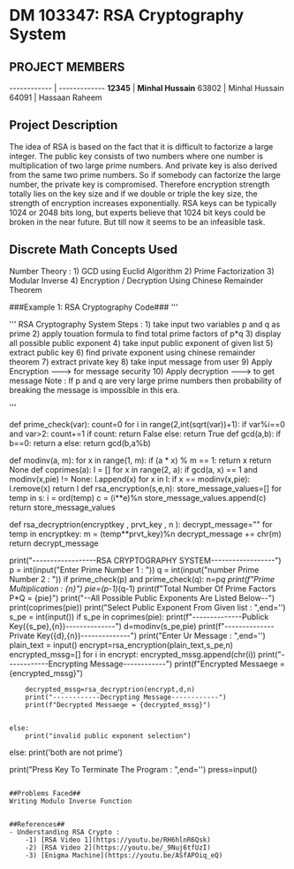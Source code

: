 # DM 103347: RSA Cryptography System
## PROJECT MEMBERS
------------ | -------------
**12345** | **Minhal Hussain** <!--this is the group leader in bold-->
63802   | Minhal Hussain
64091   | Hassaan Raheem 

<!--group member names and ids-->
## Project Description ##
The idea of RSA is based on the fact that it is difficult to factorize a large integer. The public key consists of two numbers where one number is multiplication of two large prime numbers. And private key is also derived from the same two prime numbers. So if somebody can factorize the large number, the private key is compromised. Therefore encryption strength totally lies on the key size and if we double or triple the key size, the strength of encryption increases exponentially. RSA keys can be typically 1024 or 2048 bits long, but experts believe that 1024 bit keys could be broken in the near future. But till now it seems to be an infeasible task. 


## Discrete Math Concepts Used ##
Number Theory :
        1) GCD using Euclid Algorithm
        2) Prime Factorization
        3) Modular Inverse
        4) Encryption / Decryption Using Chinese Remainder Theorem

###Example 1: RSA Cryptography Code###
'''

'''
    RSA Cryptography System
        Steps :
            1) take input two variables p and q as prime
            2) apply touation formula to find total prime factors of p*q
            3) display all possible public exponent 
            4) take input public exponent of given list
            5) extract public key
            6) find private exponent using chinese remainder theorem
            7) extract private key
            8) take input message from user
            9) Apply Encryption ---> for message security
            10) Apply decryption ---> to get message
        Note :
            If p and q are very large prime numbers then probability of breaking the message is 
            impossible in this era.

'''

def prime_check(var):
    count=0
    for i in range(2,int(sqrt(var))+1):
        if var%i==0 and var>2:
            count+=1
    if count:
        return False
    else:
        return True
def gcd(a,b):
    if b==0:
        return a
    else:
        return gcd(b,a%b)

def modinv(a, m):
    for x in range(1, m):
        if (a * x) % m == 1:
            return x
    return None
def coprimes(a):
    l = []
    for x in range(2, a):
        if gcd(a, x) == 1 and modinv(x,pie) != None:
            l.append(x)
    for x in l:
        if x == modinv(x,pie):
            l.remove(x)
    return l
def rsa_encryption(s,e,n):
    store_message_values=[]
    for temp in s:
        i = ord(temp)
        c = (i**e)%n
        store_message_values.append(c)
    return store_message_values


    
def rsa_decryptrion(encryptkey , prvt_key , n ):
    decrypt_message=""
    for temp in encryptkey:
        m = (temp**prvt_key)%n
        decrypt_message += chr(m)
    return decrypt_message


print("------------------RSA CRYPTOGRAPHY SYSTEM------------------")
p = int(input("Enter Prime Number 1  : "))
q = int(input("number Prime Number 2 : "))
if prime_check(p) and prime_check(q):
    n=p*q
    print(f"Prime Multiplication : {n}")
    pie=(p-1)*(q-1)
    print(f"Total Number Of Prime Factors P*Q = {pie}")
    print("--All Possible Public Exponents Are Listed Below--")
    print(coprimes(pie))
    print("Select Public Exponent From Given list : ",end='')
    s_pe = int(input())
    if s_pe in coprimes(pie):
        print(f"--------------Publick Key({s_pe},{n})--------------")
        d=modinv(s_pe,pie)
        print(f"--------------Private Key({d},{n})--------------")
        print("Enter Ur Message : ",end='')
        plain_text = input()
        encrypt=rsa_encryption(plain_text,s_pe,n)
        encrypted_mssg=[]
        for i in encrypt:
            encrypted_mssg.append(chr(i))
        print("------------Encrypting Message------------")
        print(f"Encrypted Messaege = {encrypted_mssg}")

        decrypted_mssg=rsa_decryptrion(encrypt,d,n)
        print("------------Decrypting Message------------")
        print(f"Decrypted Messaege = {decrypted_mssg}")


    else:
        print("invalid public exponent selection")


else:
    print('both are not prime')

print("Press Key To Terminate The Program : ",end='')
press=input()



```

##Problems Faced##
Writing Modulo Inverse Function 


##References##
- Understanding RSA Crypto : 
    -1) [RSA Video 1](https://youtu.be/RH6hlnR6Qsk)
    -2) [RSA Video 2](https://youtu.be/_9Nuj6tfUzI)
    -3) [Enigma Machine](https://youtu.be/ASfAPOiq_eQ)
